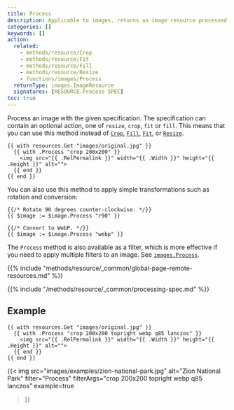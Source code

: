 ```yaml
---
title: Process
description: Applicable to images, returns an image resource processed with the given specification.
categories: []
keywords: []
action:
  related:
    - methods/resource/Crop
    - methods/resource/Fit
    - methods/resource/Fill
    - methods/resource/Resize
    - functions/images/Process
  returnType: images.ImageResource
  signatures: [RESOURCE.Process SPEC]
toc: true
---
```


Process an image with the given specification. The specification can contain an optional action, one of `resize`, `crop`, `fit` or `fill`. This means that you can use this method instead of [`Crop`], [`Fill`], [`Fit`], or [`Resize`].

```go-html-template
{{ with resources.Get "images/original.jpg" }}
  {{ with .Process "crop 200x200" }}
    <img src="{{ .RelPermalink }}" width="{{ .Width }}" height="{{ .Height }}" alt="">
  {{ end }}
{{ end }}
```

You can also use this method to apply simple transformations such as rotation and conversion:

```go-html-template
{{/* Rotate 90 degrees counter-clockwise. */}}
{{ $image := $image.Process "r90" }}

{{/* Convert to WebP. */}}
{{ $image := $image.Process "webp" }}
```

The `Process` method is also available as a filter, which is more effective if you need to apply multiple filters to an image. See [`images.Process`].

{{% include "methods/resource/_common/global-page-remote-resources.md" %}}

{{% include "/methods/resource/_common/processing-spec.md" %}}

## Example

```go-html-template
{{ with resources.Get "images/original.jpg" }}
  {{ with .Process "crop 200x200 topright webp q85 lanczos" }}
    <img src="{{ .RelPermalink }}" width="{{ .Width }}" height="{{ .Height }}" alt="">
  {{ end }}
{{ end }}
```

{{< img
  src="images/examples/zion-national-park.jpg"
  alt="Zion National Park"
  filter="Process"
  filterArgs="crop 200x200 topright webp q85 lanczos"
  example=true
>}}

[`Crop`]: /methods/resource/crop
[`Fill`]: /methods/resource/fill
[`Fit`]: /methods/resource/fit
[`Resize`]: /methods/resource/resize
[`images.Process`]: /functions/images/process
